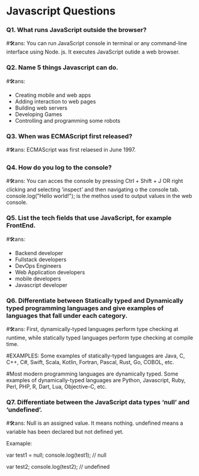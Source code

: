 
# Javascript Questions
### Q1. What runs JavaScript outside the browser?
#🛠ans: You can run JavaScript console in terminal or any command-line interface using Node. js. It executes JavaScript outide a web browser.

### Q2. Name 5 things Javascript can do.
#🛠ans: 
- Creating mobile and web apps
- Adding interaction to web pages
- Building web servers
- Developing Games
- Controlling and programming some robots

### Q3. When was ECMAScript first released?
#🛠ans: ECMAScript was first relaesed in June 1997.

### Q4. How do you log to the console?
#🛠ans: You can acces the console by pressing Ctrl + Shift + J OR right clicking and selecting 'inspect' and then navigating o the console tab. console.log("Hello world!"); is the methos used to output values in the web console.


### Q5. List the tech fields that use JavaScript, for example FrontEnd.
#🛠ans:
- Backend developer
- Fullstack developers
- DevOps Engineers
- Web Application developers
- mobile developers
- Javascript developer


### Q6. Differentiate between Statically typed and Dynamically typed programming languages and give examples of languages that fall under each category.
#🛠ans: First, dynamically-typed languages perform type checking at runtime, while statically typed languages perform type checking at compile time. 

#EXAMPLES: Some examples of statically-typed languages are Java, C, C++, C#, Swift, Scala, Kotlin, Fortran, Pascal, Rust, Go, COBOL, etc.

#Most modern programming languages are dynamically typed. Some examples of dynamically-typed languages are Python, Javascript, Ruby, Perl, PHP, R, Dart, Lua, Objective-C, etc.


### Q7. Differentiate between the JavaScript data types ‘null’ and ‘undefined’. 
#🛠ans: Null is an assigned value. It means nothing. undefined means a variable has been declared but not defined yet.


Examaple:

var test1 = null;
console.log(test1);
// null

var test2;
console.log(test2);
// undefined
 
